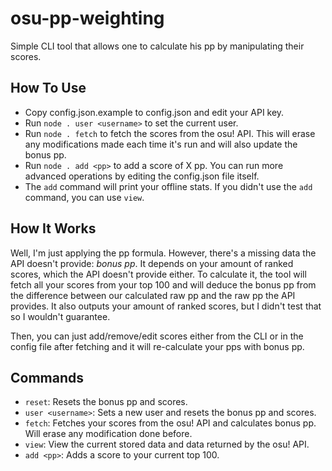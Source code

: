 # osu-pp-weighting

Simple CLI tool that allows one to calculate his pp by manipulating their scores.

## How To Use

- Copy config.json.example to config.json and edit your API key.
- Run `node . user <username>` to set the current user.
- Run `node . fetch` to fetch the scores from the osu! API. This will erase any modifications made each time it's run and will also update the bonus pp.
- Run `node . add <pp>` to add a score of X pp. You can run more advanced operations by editing the config.json file itself.
- The `add` command will print your offline stats. If you didn't use the `add` command, you can use `view`.

## How It Works

Well, I'm just applying the pp formula. However, there's a missing data the API doesn't provide: *bonus pp*. It depends on your amount of ranked scores, which the API doesn't provide either. To calculate it, the tool will fetch 
all your scores from your top 100 and will deduce the bonus pp from the difference between our calculated raw pp and the raw pp the API provides. It also outputs your amount of ranked scores, but I didn't test that so I wouldn't 
guarantee.

Then, you can just add/remove/edit scores either from the CLI or in the config file after fetching and it will re-calculate your pps with bonus pp.

## Commands

- `reset`: Resets the bonus pp and scores.
- `user <username>`: Sets a new user and resets the bonus pp and scores.
- `fetch`: Fetches your scores from the osu! API and calculates bonus pp. Will erase any modification done before.
- `view`: View the current stored data and data returned by the osu! API.
- `add <pp>`: Adds a score to your current top 100.
